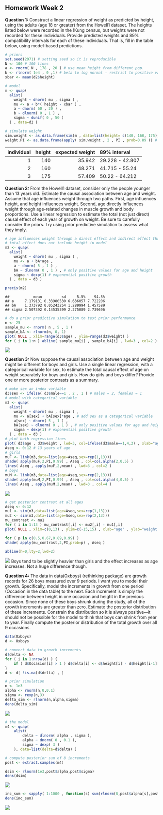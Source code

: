 
## Homework Week 2

**Question 1:** Construct a linear regression of weight as predicted by
height, using the adults (age 18 or greater) from the Howell1 dataset.
The heights listed below were recorded in the !Kung census, but weights
were not recorded for these individuals. Provide predicted weights and
89% compatibility intervals for each of these individuals. That is, fill
in the table below, using model-based predictions.

``` r
# priors
set.seed(2971) # setting seed so it is reproducible 
N <- 100 # 100 lines
a <- rnorm( N , 178 , 20 ) # use mean height from different pop.
b <- rlnorm( 1e4 , 0 ,1) # beta to log normal - restrict to positive values
xbar <- mean(d2$height)

# model
m <- quap(
  alist(
    weight ~ dnorm( mu , sigma ) ,
    mu <- a + b*( height - xbar ) ,
    a ~ dnorm( 60 , 20 ) ,
    b ~ dlnorm( 0 , 1 ) ,
    sigma ~ dunif( 0 , 50 )
  ) , data=d2 )

# simulate weight 
sim.weight <- as.data.frame(sim(m , data=list(height= c(140, 160, 175), Hbar = xbar)))
weight.PI <- as.data.frame(apply( sim.weight , 2 , PI , prob=0.89 )) # get 89% PIs across simulated weights
```

| individual | height | expected weight | 89% interval    |
|-----------:|-------:|----------------:|:----------------|
|          1 |    140 |          35.942 | 29.228 - 42.807 |
|          2 |    160 |          48.271 | 41.715 - 55.24  |
|          3 |    175 |          57.409 | 50.22 - 64.212  |

**Question 2:** From the Howell1 dataset, consider only the people
younger than 13 years old. Estimate the causal association between age
and weight. Assume that age influences weight through two paths. First,
age influences height, and height influences weight. Second, age
directly influences weight through age-related changes in muscle growth
and body proportions. Use a linear regression to estimate the total (not
just direct) causal effect of each year of growth on weight. Be sure to
carefully consider the priors. Try using prior predictive simulation to
assess what they imply.

``` r
# age influences weight through a direct effect and indirect effect through height 
# total effect does not include height in model
m2 <- quap(
  alist(
    weight ~ dnorm( mu , sigma ) ,
    mu <- a + bA*age ,
    a ~ dnorm( 5 , 1 ) ,
    bA ~ dlnorm( 0 , 1 ) , # only positive values for age and height
    sigma ~ dexp(1) # exponential positive growth
  ) , data = d3 )

precis(m2)
```

    ##           mean         sd     5.5%    94.5%
    ## a     7.179131 0.33980530 6.636057 7.722206
    ## bA    1.373792 0.05243254 1.289994 1.457589
    ## sigma 2.507392 0.14535399 2.275089 2.739696

``` r
# do a prior predictive simulation to test prior performance
n <- 25
sample_mu <- rnorm( n , 5 , 1 )
sample_bA <- rlnorm(n, 0, 1)
plot( NULL , xlim=range(d3$age) , ylim=range(d3$weight) )
for ( i in 1:n ) abline( sample_mu[i] , sample_bA[i] , lwd=3 , col=2 )
```

![](week-02_Bella_files/figure-gfm/question-2-1.png)<!-- -->

**Question 3:** Now suppose the causal association between age and
weight might be different for boys and girls. Use a single linear
regression, with a categorical variable for sex, to estimate the total
causal effect of age on weight separately for boys and girls. How do
girls and boys differ? Provide one or more posterior contrasts as a
summary.

``` r
# make sex an index variable
d3$sex <- ifelse( d3$male==1 , 2 , 1 ) # males = 2, females = 1
# model with categorical variable
m3 <- quap(
  alist(
    weight ~ dnorm( mu , sigma ) ,
    mu <- a[sex] + bA[sex]*age , # add sex as a categorical variable
    a[sex] ~ dnorm( 5 , 1 ) ,
    bA[sex] ~ dlnorm( 0 , 1 ) , # only positive values for age and height
    sigma ~ dexp(1) # exponential positive growth
  ) , data = d3 )
# plot both regression lines 
plot( d3$age , d3$weight , lwd=3, col=ifelse(d3$male==1,4,2) , xlab="age (years)" , ylab="weight (kg)" )
Aseq <- 0:12 # 13 years of age
# girls
muF <- link(m3,data=list(age=Aseq,sex=rep(1,13)))
shade( apply(muF,2,PI,0.99) , Aseq , col=col.alpha(2,0.5) )
lines( Aseq , apply(muF,2,mean) , lwd=3 , col=2 )
# boys
muM <- link(m3,data=list(age=Aseq,sex=rep(2,13)))
shade( apply(muM,2,PI,0.99) , Aseq , col=col.alpha(4,0.5) )
lines( Aseq , apply(muM,2,mean) , lwd=3 , col=4 )
```

![](week-02_Bella_files/figure-gfm/question-3-1.png)<!-- -->

``` r
# get posterior contrast at all ages 
Aseq <- 0:12
mu1 <- sim(m3,data=list(age=Aseq,sex=rep(1,13)))
mu2 <- sim(m3,data=list(age=Aseq,sex=rep(2,13)))
mu_contrast <- mu1
for ( i in 1:13 ) mu_contrast[,i] <- mu2[,i] - mu1[,i]
plot( NULL , xlim=c(0,13) , ylim=c(-15,15) , xlab="age" , ylab="weight difference (boys-girls)" )

for ( p in c(0.5,0.67,0.89,0.99) )
shade( apply(mu_contrast,2,PI,prob=p) , Aseq )

abline(h=0,lty=2,lwd=2)
```

![](week-02_Bella_files/figure-gfm/question-3-2.png)<!-- --> Boys tend
to be slightly heavier than girls and the effect increases as age
increases. Not a huge difference though.

**Question 4:** The data in data(Oxboys) (rethinking package) are growth
records for 26 boys measured over 9 periods. I want you to model their
growth. Specifically, model the increments in growth from one period
(Occasion in the data table) to the next. Each increment is simply the
difference between height in one occasion and height in the previous
occasion. Since none of these boys shrunk during the study, all of the
growth increments are greater than zero. Estimate the posterior
distribution of these increments. Constrain the distribution so it is
always positive—it should not be possible for the model to think that
boys can shrink from year to year. Finally compute the posterior
distribution of the total growth over all 9 occasions.

``` r
data(Oxboys)
d <- Oxboys

# convert data to growth increments
d$delta <- NA
for ( i in 1:nrow(d) ) {
    if ( d$Occasion[i] > 1 ) d$delta[i] <- d$height[i] - d$height[i-1]
}
d <- d[ !is.na(d$delta) , ]

# prior simulation
n <- 1e3
alpha <- rnorm(n,0,0.1)
sigma <- rexp(n,3)
delta_sim <- rlnorm(n,alpha,sigma)
dens(delta_sim)
```

![](week-02_Bella_files/figure-gfm/question-4-1.png)<!-- -->

``` r
# the model
m4 <- quap(
    alist(
        delta ~ dlnorm( alpha , sigma ),
        alpha ~ dnorm( 0 , 0.1 ),
        sigma ~ dexp( 3 )
    ), data=list(delta=d$delta) )

# compute posterior sum of 8 increments
post <- extract.samples(m4)

dsim <- rlnorm(1e3,post$alpha,post$sigma)
dens(dsim)
```

![](week-02_Bella_files/figure-gfm/question-4-2.png)<!-- -->

``` r
inc_sum <- sapply( 1:1000 , function(s) sum(rlnorm(8,post$alpha[s],post$sigma[s])) )
dens(inc_sum)
```

![](week-02_Bella_files/figure-gfm/question-4-3.png)<!-- -->
